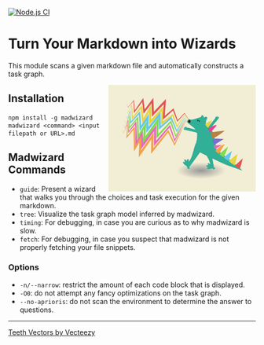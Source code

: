 [![Node.js CI](https://github.com/guidebooks/madwizard/actions/workflows/test.yml/badge.svg)](https://github.com/guidebooks/madwizard/actions/workflows/test.yml)

# Turn Your Markdown into Wizards

This module scans a given markdown file and automatically constructs a
task graph.

<img width="300" src=".github/FREEANIMALREPTILEtrex003_generated.jpg" title="Fire Breathing Rainbow Trex Dinosaur Vectors by Vecteezy" align="right">

## Installation

```shell
npm install -g madwizard
madwizard <command> <input filepath or URL>.md
```

## Madwizard Commands

- `guide`: Present a wizard that walks you through the choices and task execution for the given markdown.
- `tree`: Visualize the task graph model inferred by madwizard.
- `timing`: For debugging, in case you are curious as to why madwizard is slow.
- `fetch`: For debugging, in case you suspect that madwizard is not properly fetching your file snippets.

### Options

- `-n/--narrow`: restrict the amount of each code block that is displayed.
- `-O0`: do not attempt any fancy optimizations on the task graph.
- `--no-aprioris`: do not scan the environment to determine the answer to questions.

---

<a href="https://www.vecteezy.com/free-vector/teeth">Teeth Vectors by Vecteezy</a>

